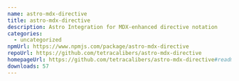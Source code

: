 ```yaml
---
name: astro-mdx-directive
title: astro-mdx-directive
description: Astro Integration for MDX-enhanced directive notation
categories:
  - uncategorized
npmUrl: https://www.npmjs.com/package/astro-mdx-directive
repoUrl: https://github.com/tetracalibers/astro-mdx-directive
homepageUrl: https://github.com/tetracalibers/astro-mdx-directive#readme
downloads: 57
---
```

